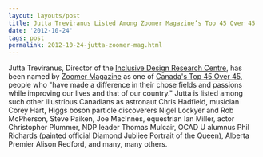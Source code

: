 ```yaml
---
layout: layouts/post
title: Jutta Treviranus Listed Among Zoomer Magazine’s Top 45 Over 45
date: '2012-10-24'
tags: post
permalink: 2012-10-24-jutta-zoomer-mag.html
---
```

<p>
Jutta Treviranus, Director of the <a href="http://idrc.ocadu.ca">
Inclusive Design Research Centre</a>, has been named by
<a href="http://www.zoomermag.com/">Zoomer Magazine</a> as one of
<a href="http://www.everythingzoomer.com/arts-entertainment/stars-royals/2012/10/05/the-3rd-annual-zoomer-list-canadas-top-45-over-45-jutta-treviranus/">
Canada's Top 45 Over 45</a>, people who "have made a difference in
their chose fields and passions while improving our lives and that
of our country." Jutta is listed among such other illustrious Canadians
as astronaut Chris Hadfield, musician Corey Hart, Higgs boson particle
discoverers Nigel Lockyer and Rob McPherson, Steve Paiken, Joe MacInnes,
equestrian Ian Miller, actor Christopher Plummer, NDP leader Thomas Mulcair,
OCAD U alumnus Phil Richards (painted official Diamond Jubliee Portrait of the Queen),
Alberta Premier Alison Redford, and many, many others.
</p>
